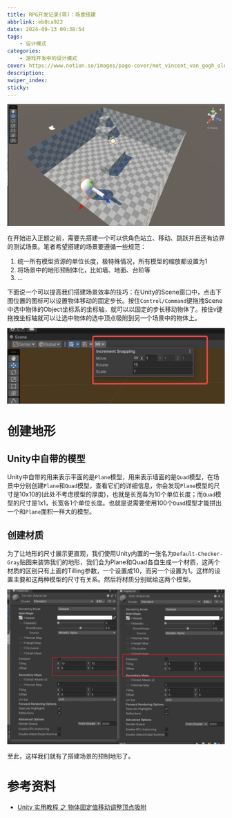 ```yaml
---
title: RPG开发记录(零)：场景搭建
abbrlink: eb0ca922
date: 2024-09-13 00:38:54
tags:
    - 设计模式
categories:
    - 游戏开发中的设计模式
cover: https://www.notion.so/images/page-cover/met_vincent_van_gogh_oleanders.jpg
description:
swiper_index:
sticky:
---
```


![](RPG开发记录(零)：场景搭建/image-2.png)

在开始进入正题之前，需要先搭建一个可以供角色站立、移动、跳跃并且还有边界的测试场景。笔者希望搭建的场景要遵循一些规范：
1. 统一所有模型资源的单位长度，极特殊情况，所有模型的缩放都设置为1
2. 将场景中的地形预制体化，比如墙、地面、台阶等
3. ...

下面说一个可以提高我们搭建场景效率的技巧：在Unity的Scene窗口中，点击下图位置的图标可以设置物体移动的固定步长。按住`Control/Command`键拖拽Scene中选中物体的Object坐标系的坐标轴，就可以以固定的步长移动物体了。按住`V`键拖拽坐标轴就可以让选中物体的选中顶点吸附到另一个场景中的物体上。

![](RPG开发记录(零)：场景搭建/image.png)

# 创建地形

## Unity中自带的模型

Unity中自带的用来表示平面的是`Plane`模型，用来表示墙面的是`Quad`模型，在场景中分别创建`Plane`和`Quad`模型，查看它们的详细信息，你会发现`Plane`模型的尺寸是10x10的(此处不考虑模型的厚度)，也就是长宽各为10个单位长度；而`Quad`模型的尺寸是1x1，长宽各1个单位长度。也就是说需要使用100个`Quad`模型才能拼出一个和`Plane`面积一样大的模型。

## 创建材质

为了让地形的尺寸展示更直观，我们使用Unity内置的一张名为`Default-Checker-Gray`贴图来装饰我们的地形，我们会为Plane和Quad各自生成一个材质，这两个材质的区别只有上面的Tilling参数，一个设置成10，而另一个设置为1。这样的设置主要和这两种模型的尺寸有关系。然后将材质分别赋给这两个模型。

![](RPG开发记录(零)：场景搭建/image-1.png)

至此，这样我们就有了搭建场景的预制地形了。



# 参考资料
- [Unity 实用教程 之 物体固定值移动调整顶点吸附](https://jingyan.baidu.com/article/1612d500968440e20e1eeebd.html)



